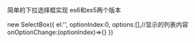 简单的下拉选择框实现
es6和es5两个版本

new SelectBox({
	el:'',
	optionIndex:0,
	options:[],//显示的列表内容
	onOptionChange:(optionIndex)=>{}
})